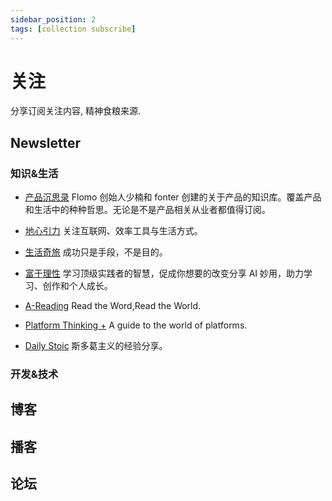 ```yaml
---
sidebar_position: 2
tags: [collection subscribe]
---
```


# 关注

分享订阅关注内容, 精神食粮来源.

## Newsletter

### 知识&生活

- [产品沉思录](https://pmthinking.com/) Flomo 创始人少楠和 fonter 创建的关于产品的知识库。覆盖产品和生活中的种种哲思。无论是不是产品相关从业者都值得订阅。

- [地心引力](https://walnut.hedwig.pub/) 关注互联网、效率工具与生活方式。

- [生活奇旅](https://weichen.zhubai.love/) 成功只是手段，不是目的。

- [富于理性](https://havefun.zhubai.love/) 学习顶级实践者的智慧，促成你想要的改变分享 AI 妙用，助力学习、创作和个人成长。

- [A-Reading](https://substack.com/@rizime) Read the Word,Read the World.

- [Platform Thinking +](https://pt.plus/) A guide to the world of platforms.

- [Daily Stoic](https://dailystoic.com/) 斯多葛主义的经验分享。

### 开发&技术

## 博客

## 播客

## 论坛
